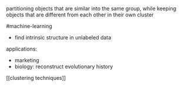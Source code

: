 partitioning objects that are similar into the same group, while keeping objects that are different from each other in their own cluster

#machine-learning

- find intrinsic structure in unlabeled data

applications:
- marketing
- biology: reconstruct evolutionary history


[[clustering techniques]]



